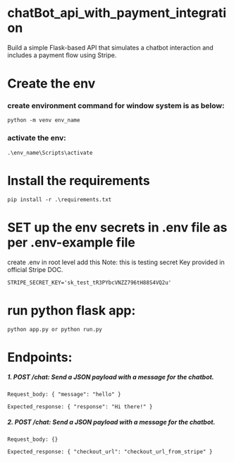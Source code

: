 # chatBot_api_with_payment_integration

Build a simple Flask-based API that simulates a chatbot interaction and includes a payment flow using Stripe.

# Create the env

### create environment command for window system is as below:

`python -m venv env_name`

### activate the env:

`.\env_name\Scripts\activate`

# Install the requirements

`pip install -r .\requirements.txt`

# SET up the env secrets in .env file as per .env-example file

create .env in root level add this Note: this is testing secret Key provided in official Stripe DOC.

`STRIPE_SECRET_KEY='sk_test_tR3PYbcVNZZ796tH88S4VQ2u'`



# run python flask app:

`python app.py or python run.py `

# Endpoints:

##### 1. POST /chat: Send a JSON payload with a message for the chatbot.

`Request_body: { "message": "hello" }`

`Expected_response: { "response": "Hi there!" }`



##### 2. POST /chat: Send a JSON payload with a message for the chatbot.

`Request_body: {}`

`Expected_response: { "checkout_url": "checkout_url_from_stripe" }`
